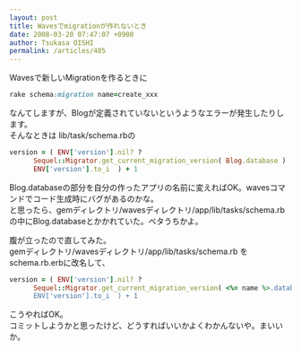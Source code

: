 ```yaml
---
layout: post
title: Wavesでmigrationが作れないとき
date: 2008-03-20 07:47:07 +0900
author: Tsukasa OISHI
permalink: /articles/405
---
```



Wavesで新しいMigrationを作るときに  

```ruby  
rake schema:migration name=create_xxx  
```  

なんてしますが、Blogが定義されていないというようなエラーが発生したりします。  
そんなときは lib/task/schema.rbの  

```ruby  
version = ( ENV['version'].nil? ?  
      Sequel::Migrator.get_current_migration_version( Blog.database ) :  
      ENV['version'].to_i  ) + 1  
```  

Blog.databaseの部分を自分の作ったアプリの名前に変えればOK。wavesコマンドでコード生成時にバグがあるのかな。  
と思ったら、gemディレクトリ/wavesディレクトリ/app/lib/tasks/schema.rbの中にBlog.databaseとかかれていた。ベタうちかよ。  

腹が立ったので直してみた。  
gemディレクトリ/wavesディレクトリ/app/lib/tasks/schema.rb をschema.rb.erbに改名して、  

```ruby  
version = ( ENV['version'].nil? ?  
      Sequel::Migrator.get_current_migration_version( <%= name %>.database ) :  
      ENV['version'].to_i  ) + 1  
```  

こうやればOK。  
コミットしようかと思ったけど、どうすればいいかよくわかんないや。まいいか。  


